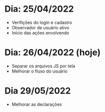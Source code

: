 # Dia: 25/04/2022
- Verifições do login e cadastro
- Observador de usuário ativo
- Início das ações envolvendo

# Dia: 26/04/2022 (hoje)
- Separar os arquivos JS por tela
- Melhorar o fluxo do usuário

# Dia 29/05/2022
- Melhorar as declarações

